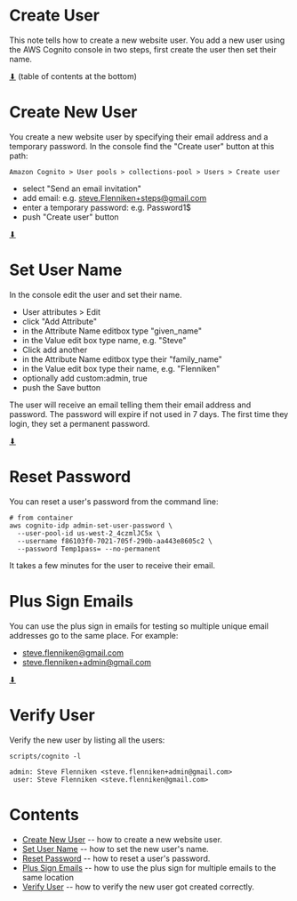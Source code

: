 # Create User

This note tells how to create a new website user. You add a new user
using the AWS Cognito console in two steps, first create the user then
set their name.

[⬇](#Contents) (table of contents at the bottom)

# Create New User

You create a new website user by specifying their email address and a
temporary password. In the console find the "Create user" button at
this path:

~~~
Amazon Cognito > User pools > collections-pool > Users > Create user
~~~

* select "Send an email invitation"
* add email: e.g. steve.Flenniken+steps@gmail.com
* enter a temporary password: e.g. Password1$
* push "Create user" button

[⬇](#Contents)

# Set User Name

In the console edit the user and set their name.

* User attributes > Edit
* click "Add Attribute"
* in the Attribute Name editbox type "given_name"
* in the Value edit box type name, e.g. "Steve"
* Click add another
* in the Attribute Name editbox type their "family_name"
* in the Value edit box type their name, e.g. "Flenniken"
* optionally add custom:admin, true
* push the Save button

The user will receive an email telling them their email address and
password.  The password will expire if not used in 7 days.  The first
time they login, they set a permanent password.

[⬇](#Contents)

# Reset Password

You can reset a user's password from the command line:

~~~
# from container
aws cognito-idp admin-set-user-password \
  --user-pool-id us-west-2_4czmlJC5x \
  --username f86103f0-7021-705f-290b-aa443e8605c2 \
  --password Temp1pass= --no-permanent
~~~

It takes a few minutes for the user to receive their email.

# Plus Sign Emails

You can use the plus sign in emails for testing so multiple unique
email addresses go to the same place. For example:

* steve.flenniken@gmail.com
* steve.flenniken+admin@gmail.com

[⬇](#Contents)

# Verify User

Verify the new user by listing all the users:

~~~
scripts/cognito -l

admin: Steve Flenniken <steve.flenniken+admin@gmail.com>
 user: Steve Flenniken <steve.flenniken@gmail.com>
~~~

# Contents

* [Create New User](#create-new-user) -- how to create a new website user.
* [Set User Name](#set-user-name) -- how to set the new user's name.
* [Reset Password](#reset-password) -- how to reset a user's password.
* [Plus Sign Emails](#plus-sign-emails) -- how to use the plus sign for multiple emails to the same location
* [Verify User](#verify-user) -- how to verify the new user got created correctly.
